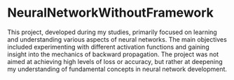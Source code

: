 # NeuralNetworkWithoutFramework
This project, developed during my studies, primarily focused on learning and understanding various aspects of neural networks. The main objectives included experimenting with different activation functions and gaining insight into the mechanics of backward propagation. The project was not aimed at achieving high levels of loss or accuracy, but rather at deepening my understanding of fundamental concepts in neural network development.
